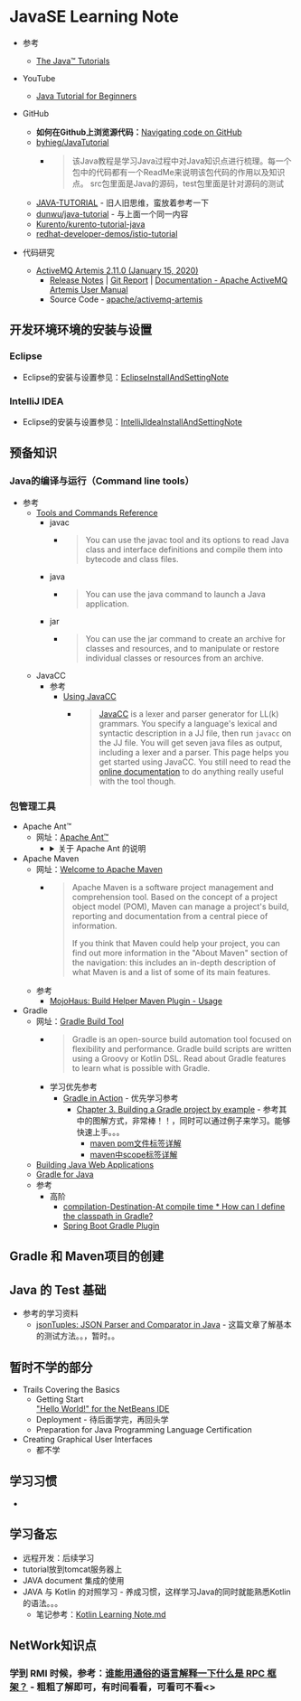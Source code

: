 # JavaSE Learning Note
   * 参考
      + [The Java™ Tutorials](https://docs.oracle.com/javase/tutorial/)

   * YouTube
      + [Java Tutorial for Beginners](https://www.youtube.com/channel/UCxoUc7Rar2q90Gu0nT2ffuQ?sub_confirmation=1)<br>
   * GitHub
      + **如何在Github上浏览源代码：**[Navigating code on GitHub](https://help.github.com/en/github/managing-files-in-a-repository/navigating-code-on-github)<br>
      + [byhieg/JavaTutorial](https://github.com/byhieg/JavaTutorial)<br>
         - >该Java教程是学习Java过程中对Java知识点进行梳理。每一个包中的代码都有一个ReadMe来说明该包代码的作用以及知识点。 src包里面是Java的源码，test包里面是针对源码的测试
      + [JAVA-TUTORIAL](https://dunwu.github.io/javacore/#%E6%95%99%E7%A8%8B%E5%86%85%E5%AE%B9-%F0%9F%93%96) - 旧人旧思维，蛮放着参考一下<br>
      + [dunwu/java-tutorial](https://github.com/dunwu/java-tutorial) - 与上面一个同一内容<br>
      + [Kurento/kurento-tutorial-java](https://github.com/Kurento/kurento-tutorial-java)<br>
      + [redhat-developer-demos/istio-tutorial](https://github.com/redhat-developer-demos/istio-tutorial)<br>
   * 代码研究
      + [ActiveMQ Artemis 2.11.0 (January 15, 2020)](https://activemq.apache.org/components/artemis/download/)<br>
         - [Release Notes](https://activemq.apache.org/components/artemis/download/release-notes-2.11.0) | [Git Report](https://activemq.apache.org/components/artemis/download/commit-report-2.11.0) | [Documentation - Apache ActiveMQ Artemis User Manual](https://activemq.apache.org/components/artemis/documentation/latest)<br>
         - Source Code - [apache/activemq-artemis](https://github.com/apache/activemq-artemis/find/master)<br>

## 开发环境环境的安装与设置
### Eclipse
   * Eclipse的安装与设置参见：[EclipseInstallAndSettingNote](./EclipseInstallAndSettingNote.md)<br>
### IntelliJ IDEA
   * Eclipse的安装与设置参见：[IntelliJIdeaInstallAndSettingNote](IntelliJIdeaInstallAndSettingNote.md)<br>

## 预备知识
### Java的编译与运行（Command line tools）
   * 参考
      + [Tools and Commands Reference](https://docs.oracle.com/en/java/javase/12/tools/tools-and-command-reference.html)<br>
         - javac
            * >You can use the javac tool and its options to read Java class and interface definitions and compile them into bytecode and class files.
         - java
            * >You can use the java command to launch a Java application.
         - jar
            * > You can use the jar command to create an archive for classes and resources, and to manipulate or restore individual classes or resources from an archive.
      + JavaCC 
         - 参考
            * [Using JavaCC](https://cs.lmu.edu/~ray/notes/javacc/)<br>
               + >[JavaCC](http://javacc.java.net/) is a lexer and parser generator for LL(k) grammars. You specify a language's lexical and syntactic description in a JJ file, then run `javacc` on the JJ file. You will get seven java files as output, including a lexer and a parser.
                 >This page helps you get started using JavaCC. You still need to read the [online documentation](http://javacc.java.net/doc/docindex.html) to do anything really useful with the tool though.
### 包管理工具
   * Apache Ant™
      + 网址：[Apache Ant™](http://ant.apache.org/)<br>
         - <details>
              <summary>关于 Apache Ant 的说明</summary>
              <br>
              >Apache Ant is a Java library and command-line tool whose mission is to drive processes described in build files as targets and extension points dependent upon each other. The main known usage of Ant is the build of Java applications. Ant supplies a number of built-in tasks allowing to compile, assemble, test and run Java applications. Ant can also be used effectively to build non Java applications, for instance C or C++ applications. More generally, Ant can be used to pilot any type of process which can be described in terms of targets and tasks.
              <br>
              ><br>
              >Ant is written in Java. Users of Ant can develop their own "antlibs" containing Ant tasks and types, and are offered a large number of ready-made commercial or open-source "antlibs".<br>
              ><br>
              >Ant is extremely flexible and does not impose coding conventions or directory layouts to the Java projects which adopt it as a build tool.<br>
              ><br>
              >Software development projects looking for a solution combining build tool and dependency management can use Ant in combination with Apache Ivy.<br>
           </details>
   * Apache Maven
      + 网址：[Welcome to Apache Maven](http://maven.apache.org/)<br>
         - >Apache Maven is a software project management and comprehension tool. Based on the concept of a project object model (POM), Maven can manage a project's build, reporting and documentation from a central piece of information.
           >
           >If you think that Maven could help your project, you can find out more information in the "About Maven" section of the navigation: this includes an in-depth description of what Maven is and a list of some of its main features.
      + 参考
         - [MojoHaus: Build Helper Maven Plugin - Usage]()<br>
   * Gradle
      + 网址：[Gradle Build Tool](https://gradle.org/)<br>
         - >Gradle is an open-source build automation tool focused on flexibility and performance. Gradle build scripts are written using a Groovy or Kotlin DSL. Read about Gradle features to learn what is possible with Gradle.
         - 学习优先参考
            * [Gradle in Action](https://livebook.manning.com/book/gradle-in-action/about-this-book/) - 优先学习参考<br>
               + [Chapter 3. Building a Gradle project by example](https://livebook.manning.com/book/gradle-in-action/chapter-3/) - 参考其中的图解方式，非常棒！！，同时可以通过例子来学习。能够快速上手。。。<br>
                  - [maven pom文件标签详解](https://cloud.tencent.com/developer/article/1506527)<br>
                  - [maven中scope标签详解](https://www.voorp.com/a/maven%E4%B8%ADscope%E6%A0%87%E7%AD%BE%E8%AF%A6%E8%A7%A3%E5%9C%A8%E5%8A%AA%E5%8A%9B%E4%B8%B9CSDN%E5%8D%9A%E5%AE%A2)<br>
      + [Building Java Web Applications](https://guides.gradle.org/building-java-web-applications/)<br>
      + [Gradle for Java](https://hmkcode.com/gradle/gradle-for-java/)<br>
      + 参考
         - 高阶
            * [compilation-Destination-At compile time * How can I define the classpath in Gradle?](https://src-bin.com/ja/q/9ec852)<br>
            * [Spring Boot Gradle Plugin](https://www.baeldung.com/spring-boot-gradle-plugin)<br>



## Gradle 和 Maven项目的创建

## Java 的 Test 基础
   * 参考的学习资料
      + [jsonTuples: JSON Parser and Comparator in Java](https://dzone.com/articles/jsontuples-json-parser-and-comparator-in-java) - 这篇文章了解基本的测试方法。。，暂时。。<br>

## 暂时不学的部分
   * Trails Covering the Basics
     + Getting Start<br>
     ["Hello World!" for the NetBeans IDE](https://docs.oracle.com/javase/tutorial/getStarted/cupojava/netbeans.html)
     + Deployment - 待后面学完，再回头学
     + Preparation for Java Programming Language Certification
   * Creating Graphical User Interfaces
     + 都不学
 ## 学习习惯
   * 
     
 ## 学习备忘
   * 远程开发：后续学习
   * tutorial放到tomcat服务器上
   * JAVA document 集成的使用
   * JAVA 与 Kotlin 的对照学习 - 养成习惯，这样学习Java的同时就能熟悉Kotlin的语法。。。
     + 笔记参考：[Kotlin Learning Note.md](https://github.com/squirrel-nest/KotlinLearningNote/blob/master/KotlinLearningNote.md)

## NetWork知识点
### 学到 RMI 时候，参考：[谁能用通俗的语言解释一下什么是 RPC 框架？](https://www.zhihu.com/question/25536695) - 粗粗了解即可，有时间看看，可看可不看<>

